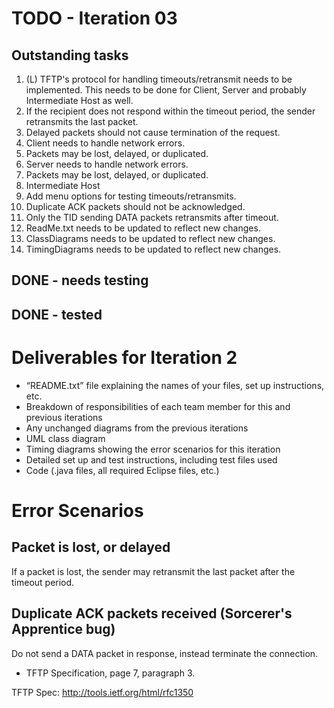 # TODO - Iteration 03

## Outstanding tasks
1. (L) TFTP's protocol for handling timeouts/retransmit needs to be implemented. This needs to be done for Client, Server and probably Intermediate Host as well.
  1. If the recipient does not respond within the timeout period, the sender retransmits the last packet.
  2. Delayed packets should not cause termination of the request. 
2. Client needs to handle network errors.
  1. Packets may be lost, delayed, or duplicated.
3. Server needs to handle network errors.
  1. Packets may be lost, delayed, or duplicated.
4. Intermediate Host
  1. Add menu options for testing timeouts/retransmits.
5. Duplicate ACK packets should not be acknowledged.
  1. Only the TID sending DATA packets retransmits after timeout.
6. ReadMe.txt needs to be updated to reflect new changes.
7. ClassDiagrams needs to be updated to reflect new changes.
8. TimingDiagrams needs to be updated to reflect new changes.

## DONE - needs testing

## DONE - tested


# Deliverables for Iteration 2

* “README.txt” file explaining the names of your files, set up instructions, etc.
* Breakdown of responsibilities of each team member for this and previous iterations
* Any unchanged diagrams from the previous iterations
* UML class diagram
* Timing diagrams showing the error scenarios for this iteration
* Detailed set up and test instructions, including test files used
* Code (.java files, all required Eclipse files, etc.)


# Error Scenarios

## Packet is lost, or delayed

If a packet is lost, the sender may retransmit the last packet after the timeout period.

## Duplicate ACK packets received (Sorcerer's Apprentice bug)

Do not send a DATA packet in response, instead terminate the connection.
* TFTP Specification, page 7, paragraph 3.

TFTP Spec: http://tools.ietf.org/html/rfc1350
